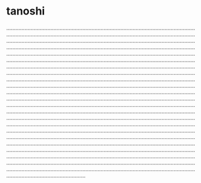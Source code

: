 # tanoshi

........................................................................................................................................................................................................................................................................................................................................................................................................................................................................................................................................................................................................................................................................................................................................................................................................................................................................................................................................................................................................................................................................................................................................................................................................................................................................................................................................................................................................................................................................................................................................................................................................................................................................................................................................................................................................................................................................................................................................................................................................................................................................................................................................................................................................................................................................................................................................................................................................................................................................................................................................................................................................................................................................................................................................................................................................................................................................................................................................................................................................................